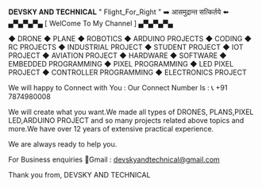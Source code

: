 
𝐃𝐄𝐕𝐒𝐊𝐘 𝐀𝐍𝐃 𝐓𝐄𝐂𝐇𝐍𝐈𝐂𝐀𝐋
    " Flight_For_Right "
  ➡️ आसमुद्रान्त सत्किर्तये ⬅️
▄▀▄▀▄▀▄ [ WelCome To My Channel ] ▄▀▄▀▄▀▄

◆ DRONE
◆ PLANE
◆ ROBOTICS
◆ ARDUINO PROJECTS
◆ CODING
◆ RC PROJECTS
◆ INDUSTRIAL PROJECT
◆ STUDENT PROJECT
◆ IOT PROJECT
◆ AVIATION PROJECT
◆ HARDWARE 
◆ SOFTWARE
◆ EMBEDDED PROGRAMMING
◆ PIXEL PROGRAMMING
◆ LED PIXEL PROJECT
◆ CONTROLLER PROGRAMMING
◆ ELECTRONICS PROJECT

We will happy to Connect with You : 
Our Connect Number Is : 📞 +91 7874980008

We will create what you want.We made all types of DRONES, PLANS,PIXEL LED,ARDUINO PROJECT and so many projects related above topics and more.We have over 12 years of extensive practical experience.

We are always ready to help you.

For Business enquiries 📧Gmail : devskyandtechnical@gmail.com

Thank you from,
DEVSKY AND TECHNICAL

     

